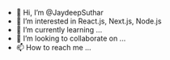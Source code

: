 - 👋 Hi, I’m @JaydeepSuthar
- 👀 I’m interested in React.js, Next.js, Node.js
- 🌱 I’m currently learning ...
- 💞️ I’m looking to collaborate on ...
- 📫 How to reach me ...

<!---
JSTechnism/JSTechnism is a ✨ special ✨ repository because its `README.md` (this file) appears on your GitHub profile.
You can click the Preview link to take a look at your changes.
--->
